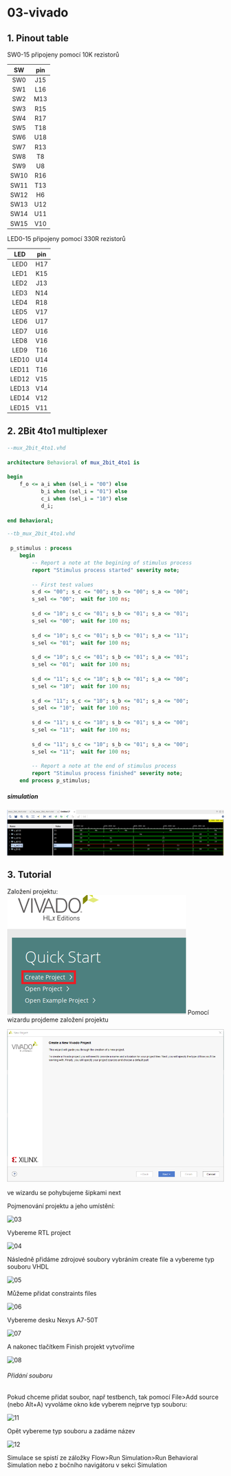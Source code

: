 # 03-vivado



## 1. Pinout table

SW0-15 připojeny pomocí 10K rezistorů

|  SW  | pin  |
| :--: | :--: |
| SW0  | J15  |
| SW1  | L16  |
| SW2  | M13  |
| SW3  | R15  |
| SW4  | R17  |
| SW5  | T18  |
| SW6  | U18  |
| SW7  | R13  |
| SW8  |  T8  |
| SW9  |  U8  |
| SW10 | R16  |
| SW11 | T13  |
| SW12 |  H6  |
| SW13 | U12  |
| SW14 | U11  |
| SW15 | V10  |



LED0-15 připojeny pomocí 330R rezistorů

|  LED  | pin  |
| :---: | :--: |
| LED0  | H17  |
| LED1  | K15  |
| LED2  | J13  |
| LED3  | N14  |
| LED4  | R18  |
| LED5  | V17  |
| LED6  | U17  |
| LED7  | U16  |
| LED8  | V16  |
| LED9  | T16  |
| LED10 | U14  |
| LED11 | T16  |
| LED12 | V15  |
| LED13 | V14  |
| LED14 | V12  |
| LED15 | V11  |



## 2. 2Bit 4to1 multiplexer 





```vhdl
--mux_2bit_4to1.vhd

architecture Behavioral of mux_2bit_4to1 is

begin
    f_o <= a_i when (sel_i = "00") else
           b_i when (sel_i = "01") else
           c_i when (sel_i = "10") else
           d_i;

end Behavioral;
```



```vhdl
--tb_mux_2bit_4to1.vhd

 p_stimulus : process
    begin
        -- Report a note at the begining of stimulus process
        report "Stimulus process started" severity note;

        -- First test values
        s_d <= "00"; s_c <= "00"; s_b <= "00"; s_a <= "00"; 
        s_sel <= "00";  wait for 100 ns;
     
        s_d <= "10"; s_c <= "01"; s_b <= "01"; s_a <= "01"; 
        s_sel <= "00";  wait for 100 ns;
     
        s_d <= "10"; s_c <= "01"; s_b <= "01"; s_a <= "11"; 
        s_sel <= "01";  wait for 100 ns;
     
        s_d <= "10"; s_c <= "01"; s_b <= "01"; s_a <= "01"; 
        s_sel <= "01";  wait for 100 ns;
        
        s_d <= "11"; s_c <= "10"; s_b <= "01"; s_a <= "00"; 
        s_sel <= "10";  wait for 100 ns;
        
        s_d <= "11"; s_c <= "10"; s_b <= "01"; s_a <= "00"; 
        s_sel <= "10";  wait for 100 ns;
          
        s_d <= "11"; s_c <= "10"; s_b <= "01"; s_a <= "00"; 
        s_sel <= "11";  wait for 100 ns;
        
        s_d <= "11"; s_c <= "10"; s_b <= "01"; s_a <= "00"; 
        s_sel <= "11";  wait for 100 ns;

        -- Report a note at the end of stimulus process
        report "Stimulus process finished" severity note;
    end process p_stimulus;
```

##### simulation

![sim](sim.png)

## 3. Tutorial



Založení projektu:
![01](tutorial/01.PNG)
Pomocí wizardu projdeme založení projektu

![02](tutorial\02.PNG)

ve wizardu se pohybujeme šipkami next

Pojmenování projektu a jeho umístění:

![03](D:\DE1\marak\Digital-electronics-1\Labs\03-vivado\tutorial\03.PNG)

Vybereme RTL project

 ![04](D:\DE1\marak\Digital-electronics-1\Labs\03-vivado\tutorial\04.PNG)

Následně přidáme zdrojové soubory vybráním create file a vybereme typ souboru VHDL 

![05](D:\DE1\marak\Digital-electronics-1\Labs\03-vivado\tutorial\05.PNG)

Můžeme přidat constraints files

![06](D:\DE1\marak\Digital-electronics-1\Labs\03-vivado\tutorial\06.PNG)

Vybereme desku Nexys A7-50T

![07](D:\DE1\marak\Digital-electronics-1\Labs\03-vivado\tutorial\07.PNG)

A nakonec tlačítkem Finish projekt vytvoříme

![08](D:\DE1\marak\Digital-electronics-1\Labs\03-vivado\tutorial\08.PNG)



###### Přidání souboru

Pokud chceme přidat soubor, např testbench, tak pomocí File>Add source (nebo Alt+A) vyvoláme okno kde vyberem nejprve typ souboru:

![11](D:\DE1\marak\Digital-electronics-1\Labs\03-vivado\tutorial\11.PNG)

Opět vybereme typ souboru a zadáme název

![12](D:\DE1\marak\Digital-electronics-1\Labs\03-vivado\tutorial\12.PNG)

Simulace se spistí ze záložky Flow>Run Simulation>Run Behavioral Simulation nebo z bočního navigátoru v sekci Simulation


```

```
